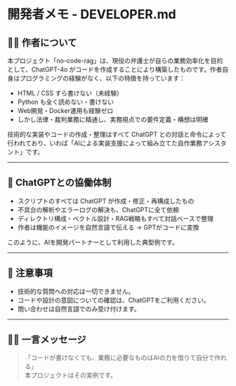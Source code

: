 # 開発者メモ - DEVELOPER.md

## 🧑‍⚖️ 作者について

本プロジェクト「no-code-rag」は、現役の弁護士が自らの業務効率化を目的として、ChatGPT-4o がコードを作成することにより構築したものです。作者自身はプログラミングの経験がなく、以下の特徴を持っています：

- HTML / CSS すら書けない（未経験）
- Python も全く読めない・書けない
- Web開発・Docker運用も経験ゼロ
- しかし法律・裁判業務に精通し、実務視点での要件定義・構想は明確

技術的な実装やコードの作成・整理はすべて ChatGPT との対話と命令によって行われており、いわば「AIによる実装支援によって組み立てた自作業務アシスタント」です。

---

## 🤖 ChatGPTとの協働体制

- スクリプトのすべては ChatGPT が作成・修正・再構成したもの
- 不具合の解析やエラーログの解決も、ChatGPTに全て依頼
- ディレクトリ構成・ベクトル設計・RAG戦略もすべて対話ベースで整理
- 作者は機能のイメージを自然言語で伝える → GPTがコードに変換

このように、AIを開発パートナーとして利用した典型例です。

---

## 📌 注意事項

- 技術的な質問への対応は一切できません。
- コードや設計の意図についての確認は、ChatGPTをご利用ください。
- 問い合わせは自然言語でのみ受け付けます。

---

## 🙋‍♂️ 一言メッセージ

> 「コードが書けなくても、業務に必要なものはAIの力を借りて自分で作れる」  
> 本プロジェクトはその実例です。